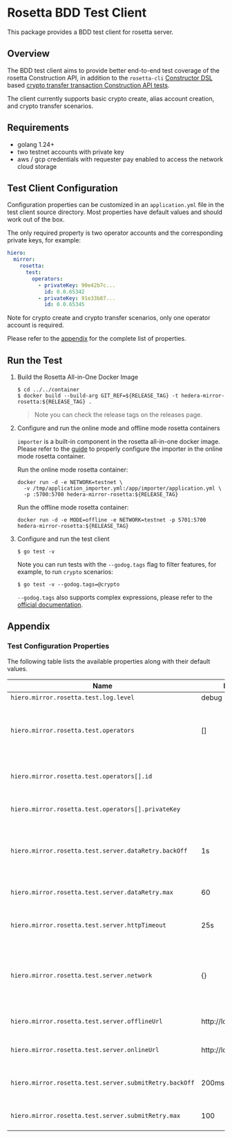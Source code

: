 # Rosetta BDD Test Client

This package provides a BDD test client for rosetta server.

## Overview

The BDD test client aims to provide better end-to-end test coverage of the rosetta Construction API, in addition to the
`rosetta-cli` [Constructor DSL](https://github.com/coinbase/rosetta-sdk-go/tree/master/constructor/dsl) based
[crypto transfer transaction Construction API tests](/rosetta/scripts/validation/testnet/testnet.ros).

The client currently supports basic crypto create, alias account creation, and crypto transfer scenarios.

## Requirements

- golang 1.24+
- two testnet accounts with private key
- aws / gcp credentials with requester pay enabled to access the network cloud storage

## Test Client Configuration

Configuration properties can be customized in an `application.yml` file in the test client source directory. Most
properties have default values and should work out of the box.

The only required property is two operator accounts and the corresponding private keys, for example:

```yaml
hiero:
  mirror:
    rosetta:
      test:
        operators:
          - privateKey: 90e42b7c...
            id: 0.0.65342
          - privateKey: 91e33b87...
            id: 0.0.65345
```

Note for crypto create and crypto transfer scenarios, only one operator account is required.

Please refer to the [appendix](#test-configuration-properties) for the complete list of properties.

## Run the Test

1. Build the Rosetta All-in-One Docker Image

   ```shell
   $ cd ../../container
   $ docker build --build-arg GIT_REF=${RELEASE_TAG} -t hedera-mirror-rosetta:${RELEASE_TAG} .
   ```

   > Note you can check the release tags on the releases page.

2. Configure and run the online mode and offline mode rosetta containers

   `importer` is a built-in component in the rosetta all-in-one docker image. Please refer to the
   [guide](https://docs.hedera.com/guides/mirrornet/run-your-own-beta-mirror-node) to properly configure the importer in
   the online mode rosetta container.

   Run the online mode rosetta container:

   ```shell
   docker run -d -e NETWORK=testnet \
     -v /tmp/application_importer.yml:/app/importer/application.yml \
     -p :5700:5700 hedera-mirror-rosetta:${RELEASE_TAG}
   ```

   Run the offline mode rosetta container:

   ```shell
   docker run -d -e MODE=offline -e NETWORK=testnet -p 5701:5700 hedera-mirror-rosetta:${RELEASE_TAG}
   ```

3. Configure and run the test client

   ```shell
   $ go test -v
   ```

   Note you can run tests with the `--godog.tags` flag to filter features, for example, to run `crypto` scenarios:

   ```shell
   $ go test -v --godog.tags=@crypto
   ```

   `--godog.tags` also supports complex expressions, please refer to
   the [official documentation](https://github.com/cucumber/godog#tags).

## Appendix

### Test Configuration Properties

The following table lists the available properties along with their default values.

| Name                                                   | Default               | Description                                                                                   |
| ------------------------------------------------------ | --------------------- | --------------------------------------------------------------------------------------------- |
| `hiero.mirror.rosetta.test.log.level`                  | debug                 | The log level                                                                                 |
| `hiero.mirror.rosetta.test.operators`                  | []                    | A list of operators with the account ids and corresponding private keys                       |
| `hiero.mirror.rosetta.test.operators[].id`             |                       | The operator account id, in the format of shard.realm.num                                     |
| `hiero.mirror.rosetta.test.operators[].privateKey`     |                       | The operator's private key in hex                                                             |
| `hiero.mirror.rosetta.test.server.dataRetry.backOff`   | 1s                    | The amount of time to wait between data request retries, if the request can be retried.       |
| `hiero.mirror.rosetta.test.server.dataRetry.max`       | 60                    | The max retries of a data request                                                             |
| `hiero.mirror.rosetta.test.server.httpTimeout`         | 25s                   | The timeout of an http request sent to the rosetta server                                     |
| `hiero.mirror.rosetta.test.server.network`             | {}                    | A map of main nodes with its service endpoint as the key and the node account id as its value |
| `hiero.mirror.rosetta.test.server.offlineUrl`          | http://localhost:5701 | The url of the offline rosetta server                                                         |
| `hiero.mirror.rosetta.test.server.onlineUrl`           | http://localhost:5700 | The url of the online rosetta server                                                          |
| `hiero.mirror.rosetta.test.server.submitRetry.backOff` | 200ms                 | The amount of time to wait between submit request retries                                     |
| `hiero.mirror.rosetta.test.server.submitRetry.max`     | 100                   | The max retries of a submit request                                                           |
